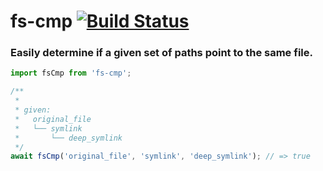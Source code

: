 # fs-cmp [![Build Status](https://travis-ci.org/charliekenney23/fs-cmp.svg?branch=master)](https://travis-ci.org/charliekenney23/fs-cmp)

### Easily determine if a given set of paths point to the same file.

```typescript
import fsCmp from 'fs-cmp';

/**
 *
 * given:
 *   original_file
 *   └── symlink
 *       └── deep_symlink
 */
await fsCmp('original_file', 'symlink', 'deep_symlink'); // => true
```
